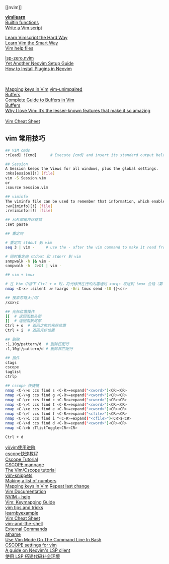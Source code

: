 [[nvim]]

[**vimllearn**](https://github.com/lymslive/vimllearn)  
[Builtin functions](https://vimhelp.org/builtin.txt.html)  
[Write a Vim script](https://vimdoc.sourceforge.net/htmldoc/usr_41.html)  

[Learn Vimscript the Hard Way](https://learnvimscriptthehardway.stevelosh.com/)  
[Learn Vim the Smart Way](https://learnvim.irian.to/)  
[Vim help files](https://vimhelp.org/#reference_toc)  


[lsp-zero.nvim](https://lsp-zero.netlify.app/docs/)  
[Yet Another Neovim Setup Guide](https://vineeth.io/posts/neovim-setup)  
[How to Install Plugins in Neovim](https://linuxopsys.com/install-plugins-in-neovim)  
[]()  
[]()  
[]()  


[Mapping keys in Vim](https://vim.fandom.com/wiki/Mapping_keys_in_Vim_-_Tutorial_(Part_1))  
[vim-unimpaired](https://github.com/tpope/vim-unimpaired/tree/master)  
[Buffers](https://evantravers.com/articles/series/git-gud-at-vim/)  
[Complete Guide to Buffers in Vim](https://linuxhandbook.com/vim-buffers/)  
[Buffers](https://mkaz.blog/working-with-vim/buffers)  
[Why I love Vim: It’s the lesser-known features that make it so amazing](https://www.freecodecamp.org/news/learn-linux-vim-basic-features-19134461ab85/)  
[]()  
[Vim Cheat Sheet](https://vim.rtorr.com/)  
[]()  

## vim 常用技巧
```bash
## VIM cmds
:r[ead] !{cmd}      # Execute {cmd} and insert its standard output below the cursor or the specified line.

## Session
A Session keeps the Views for all windows, plus the global settings.
:mks[ession][!] [file]
vim -S Session.vim
or
:source Session.vim

## viminfo
The viminfo file can be used to remember that information, which enables you to continue where you left off
:wv[iminfo][!] [file]
:rv[iminfo][!] [file]

## 从外部缓冲区粘贴
:set paste

## 重定向

# 重定向 stdout 到 vim
seq 3 | vim -     # use the - after the vim command to make it read from stdin

# 同时重定向 stdout 和 stderr 到 vim
snmpwalk -h |& vim -
snmpwalk -h  2>&1 | vim -

## vim + tmux

# 在 Vim 中按下 Ctrl + x 时，将光标所在行的内容通过 xargs 发送到 tmux 会话（第 0 个窗口）
nmap <C-x> :silent .w !xargs -0ri tmux send -t0 {}<cr>

## 搜索忽略大小写
/xxx\c

## 光标位置操作
[[  # 返回函数头部
]]  # 返回函数尾部
Ctrl + o  # 返回之前的光标位置
Ctrl + i  # 返回光标位置

## 删除
:1,10g/pattern/d  # 删除匹配行
:1,10g!/pattern/d # 删除非匹配行

## 插件
ctags
cscope
taglist
ctrlp

## cscope 快捷键
nmap <C-\>s :cs find s <C-R>=expand("<cword>")<CR><CR>
nmap <C-\>g :cs find g <C-R>=expand("<cword>")<CR><CR>
nmap <C-\>c :cs find c <C-R>=expand("<cword>")<CR><CR>
nmap <C-\>t :cs find t <C-R>=expand("<cword>")<CR><CR>
nmap <C-\>e :cs find e <C-R>=expand("<cword>")<CR><CR>
nmap <C-\>f :cs find f <C-R>=expand("<cfile>")<CR><CR>
nmap <C-\>i :cs find i ^<C-R>=expand("<cfile>")<CR>$<CR>
nmap <C-\>d :cs find d <C-R>=expand("<cword>")<CR><CR>
nmap <C-\>b :TlistToggle<CR><CR>

Ctrl + d
```

[vi/vim使用进阶](https://blog.easwy.com/archives/advanced-vim-skills-catalog/)  
[cscope快速教程](https://yiwenshao.github.io/2016/12/25/cscope%E5%BF%AB%E9%80%9F%E6%95%99%E7%A8%8B/)  
[Cscope Tutorial](https://courses.cs.washington.edu/courses/cse451/12sp/tutorials/tutorial_cscope.html)  
[CSCOPE manpage](https://cscope.sourceforge.net/cscope_man_page.html)  
[The Vim/Cscope tutorial](https://cscope.sourceforge.net/cscope_vim_tutorial.html)  
[vim-snippets](https://github.com/honza/vim-snippets)  
[Making a list of numbers](https://vim.fandom.com/wiki/Making_a_list_of_numbers)  
[Mapping keys in Vim](https://vim.fandom.com/wiki/Mapping_keys_in_Vim_-_Tutorial_(Part_1))  
[Repeat last change](https://vim.fandom.com/wiki/Repeat_last_change)  
[Vim Documentation](https://vim-jp.org/vimdoc-en/)  
[NVIM - help](https://neovim.io/doc/user/)  
[Vim: Keymapping Guide](https://www.meetgor.com/vim-keymaps/)  
[vim tips and tricks](https://www.cs.swarthmore.edu/oldhelp/vim/home.html)  
[learnbyexample](https://learnbyexample.github.io/tags/vim/)  
[Vim Cheat Sheet](https://vim.rtorr.com/)  
[vim-and-the-shell](https://vimways.org/2019/vim-and-the-shell/)  
[External Commands](https://learnvim.irian.to/basics/external_commands)  
[athame](https://github.com/ardagnir/athame)  
[Use Vim Mode On The Command Line In Bash](https://dev.to/brandonwallace/how-to-use-vim-mode-on-the-command-line-in-bash-fnn)  
[CSCOPE settings for vim](https://insidelinuxdev.net/~yuanjianpeng/config/cscope_maps.vim)  
[A guide on Neovim's LSP client](https://vonheikemen.github.io/devlog/tools/neovim-lsp-client-guide/)  
[使用 LSP 搭建代码补全环境](https://breezetemple.github.io/2019/12/25/vim-lsp/)  